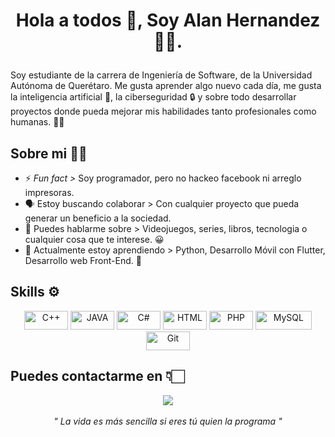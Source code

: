 <h1 align="center"> Hola a todos 👋, Soy Alan Hernandez 👨‍💻.</p></h1>



Soy estudiante de la carrera de Ingeniería de Software, de la Universidad Autónoma de Querétaro. Me gusta aprender algo nuevo cada día, me gusta la inteligencia artificial 🤖, la ciberseguridad 🔒 y sobre todo desarrollar proyectos donde pueda mejorar mis habilidades tanto profesionales como humanas. 🙂👾 
## Sobre mi 🙋‍♂️

- ⚡ *Fun fact >* Soy programador, pero no hackeo facebook ni arreglo impresoras.
- 🗣 Estoy buscando colaborar > Con cualquier proyecto que pueda generar un beneficio a la sociedad.
- 💬 Puedes hablarme sobre > Videojuegos, series, libros, tecnologia o cualquier cosa que te interese. 😀
- 🌱 Actualmente estoy aprendiendo > Python, Desarrollo Móvil con Flutter, Desarrollo web Front-End. 💫
## Skills ⚙️




<p align="center">
	<img title="C++" alt="C++" src="https://img.shields.io/badge/C%2B%2B-00599C?style=for-the-badge&logo=c%2B%2B&logoColor=white" width="70" height="30" /> 
	<img title="JAVA" alt="JAVA" src="https://img.shields.io/badge/Java-ED8B00?style=for-the-badge&logo=java&logoColor=white" width="70" height="30" />
	<img title="C#" alt="C#" src="https://img.shields.io/badge/C%23-239120?style=for-the-badge&logo=c-sharp&logoColor=white" width="70" height="30" />
	<img title="HTML" alt="HTML" src="https://img.shields.io/badge/HTML5-E34F26?style=for-the-badge&logo=html5&logoColor=white" width="70" height="30" />
	<img title="PHP" alt="PHP" src="https://img.shields.io/badge/PHP-777BB4?style=for-the-badge&logo=php&logoColor=white" width="70" height="30" />
	<img title="MySQL" alt="MySQL" src="https://img.shields.io/badge/MySQL-0D1117.svg?style=rounded-square&logo=mysql&logoColor=blue" width="90" height="30" />
	<img title="Git" alt="Git" src="https://img.shields.io/badge/Git-0D1117.svg?style=rounded-square&logo=git&logoColor=Orange" width="70" height="30" />
</p>

   
## Puedes contactarme en  👇🏻
<p align="center">	
<a target="_blank" href="mailto:ingalanhernaandez@gmail.com"><img src="https://img.shields.io/badge/-Gmail-D14836?style=for-the-badge&logo=Gmail&logoColor=white"></img></a>
<br>
<br>
<i>" La vida es más sencilla si eres tú quien la programa "</i>
   <br>
</p>